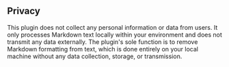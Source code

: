 ## Privacy

This plugin does not collect any personal information or data from users. It only processes Markdown text locally within
your environment and does not transmit any data externally. The plugin's sole function is to remove Markdown formatting
from text, which is done entirely on your local machine without any data collection, storage, or transmission.